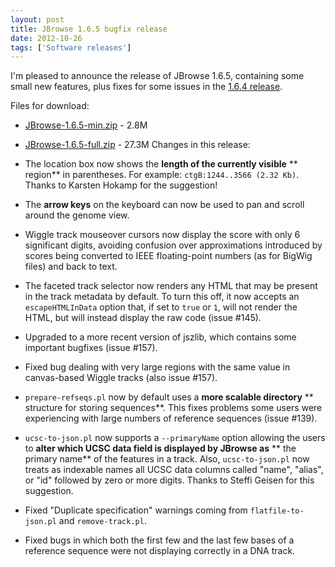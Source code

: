 ```yaml
---
layout: post
title: JBrowse 1.6.5 bugfix release
date: 2012-10-26
tags: ['Software releases']
---
```


I'm pleased to announce the release of JBrowse 1.6.5, containing some small new
features, plus fixes for some issues in the
[1.6.4 release](http://jbrowse.org/jbrowse-1-6-4-bugfix-release/ 'JBrowse 1.6.4 bugfix is also coming along very soon, with a (we hope!) very impressive set of new features.  Stay tuned.release').

Files for download:

- [JBrowse-1.6.5-min.zip](/wordpress/wp-content/plugins/download-monitor/download.php?id=23 'download JBrowse-1.6.5-min.zip') -
  2.8M
- [JBrowse-1.6.5-full.zip](http://jbrowse.org/wordpress/wp-content/plugins/download-monitor/download.php?id=24 'download JBrowse-1.6.5-full.zip') -
  27.3M Changes in this release:

- The location box now shows the **length of the currently visible** ** region**
  in parentheses. For example: `ctgB:1244..3566 (2.32 Kb)`. Thanks to Karsten
  Hokamp for the suggestion!
- The **arrow keys** on the keyboard can now be used to pan and scroll around
  the genome view.
- Wiggle track mouseover cursors now display the score with only 6 significant
  digits, avoiding confusion over approximations introduced by scores being
  converted to IEEE floating-point numbers (as for BigWig files) and back to
  text.
- The faceted track selector now renders any HTML that may be present in the
  track metadata by default. To turn this off, it now accepts an
  `escapeHTMLInData` option that, if set to `true` or `1`, will not render the
  HTML, but will instead display the raw code (issue #145).
- Upgraded to a more recent version of jszlib, which contains some important
  bugfixes (issue #157).
- Fixed bug dealing with very large regions with the same value in canvas-based
  Wiggle tracks (also issue #157).
- `prepare-refseqs.pl` now by default uses a **more scalable directory** **
  structure for storing sequences**. This fixes problems some users were
  experiencing with large numbers of reference sequences (issue #139).
- `ucsc-to-json.pl` now supports a `--primaryName` option allowing the users to
  **alter which UCSC data field is displayed by JBrowse as** ** the primary
  name** of the features in a track. Also, `ucsc-to-json.pl` now treats as
  indexable names all UCSC data columns called "name", "alias", or "id" followed
  by zero or more digits. Thanks to Steffi Geisen for this suggestion.
- Fixed "Duplicate specification" warnings coming from `flatfile-to-json.pl` and
  `remove-track.pl`.
- Fixed bugs in which both the first few and the last few bases of a reference
  sequence were not displaying correctly in a DNA track.
